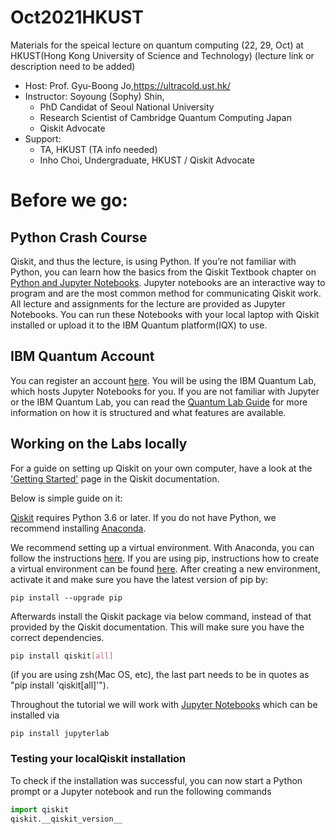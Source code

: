 # Oct2021HKUST

Materials for the speical lecture on quantum computing (22, 29, Oct) at HKUST(Hong Kong University of Science and Technology)
(lecture link or description need to be added)

- Host: Prof. Gyu-Boong Jo,https://ultracold.ust.hk/ 
- Instructor: Soyoung (Sophy) Shin, 
  - PhD Candidat of Seoul National University
  - Research Scientist of Cambridge Quantum Computing Japan
  - Qiskit Advocate
- Support:  
    -   TA, HKUST (TA info needed)
    -   Inho Choi, Undergraduate, HKUST / Qiskit Advocate
 

# Before we go:


## Python Crash Course

Qiskit, and thus the lecture, is using Python. If you’re not familiar with Python, you can learn how the basics from the Qiskit Textbook chapter on [Python and Jupyter Notebooks](https://qiskit.org/textbook/ch-prerequisites/python-and-jupyter-notebooks.html). Jupyter notebooks are an interactive way to program and are the most common method for communicating Qiskit work. All lecture and assignments for the lecture are provided as Jupyter Notebooks. You can run these Notebooks with your local laptop with Qiskit installed or upload it to the IBM Quantum platform(IQX) to use. 

## IBM Quantum Account

You can register an account [here](https://auth.quantum-computing.ibm.com/auth/idaas?redirectTo=https%3A%2F%2Fquantum-computing.ibm.com%2F). You will be using the IBM Quantum Lab, which hosts Jupyter Notebooks for you. If you are not familiar with Jupyter or the IBM Quantum Lab, you can read the [Quantum Lab Guide](https://quantum-computing.ibm.com/lab/docs/iql/#qlab) for more information on how it is structured and what features are available.

## Working on the Labs locally

For a guide on setting up Qiskit on your own computer, have a look at the ['Getting Started'](https://qiskit.org/documentation/getting_started.html) page in the Qiskit documentation. 

Below is simple guide on it:


[Qiskit](https://github.com/Qiskit/qiskit "Qiskit") requires Python 3.6 or later. If you do not have Python, we recommend installing [Anaconda](https://www.anaconda.com/products/individual "Anaconda Individual Edition").

We recommend setting up a virtual environment. With Anaconda, you can follow the instructions [here](https://qiskit.org/documentation/install.html "Qiskit Installation Instructions"). If you are using pip, instructions how to create a virtual environment can be found [here](https://packaging.python.org/guides/installing-using-pip-and-virtual-environments/).
After creating a new environment, activate it and make sure you have the latest version of pip by:
```
pip install --upgrade pip
```

Afterwards install the Qiskit package via below command, instead of that provided by the Qiskit documentation. This will make sure you have the correct dependencies.

```bash
pip install qiskit[all]
```

(if you are using zsh(Mac OS, etc), the last part needs to be in quotes as "pip install 'qiskit[all]'").

Throughout the tutorial we will work with [Jupyter Notebooks](https://jupyter.org/ "Jupyter") which can be installed via 

```
pip install jupyterlab
```

### Testing your localQiskit installation

To check if the installation was successful, you can now start a Python prompt or a Jupyter notebook and run the following commands

```Python
import qiskit
qiskit.__qiskit_version__
```
